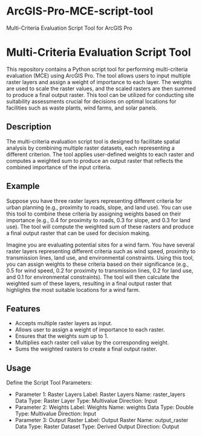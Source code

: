 # ArcGIS-Pro-MCE-script-tool
Multi-Criteria Evaluation Script Tool for ArcGIS Pro

# Multi-Criteria Evaluation Script Tool

This repository contains a Python script tool for performing multi-criteria evaluation (MCE) using ArcGIS Pro. The tool allows users to input multiple raster layers and assign a weight of importance to each layer. The weights are used to scale the raster values, and the scaled rasters are then summed to produce a final output raster. This tool can be utilized for conducting site suitability assessments crucial for decisions on optimal locations for facilities such as waste plants, wind farms, and solar panels.

## Description

The multi-criteria evaluation script tool is designed to facilitate spatial analysis by combining multiple raster datasets, each representing a different criterion. The tool applies user-defined weights to each raster and computes a weighted sum to produce an output raster that reflects the combined importance of the input criteria.

## Example
Suppose you have three raster layers representing different criteria for urban planning (e.g., proximity to roads, slope, and land use). You can use this tool to combine these criteria by assigning weights based on their importance (e.g., 0.4 for proximity to roads, 0.3 for slope, and 0.3 for land use). The tool will compute the weighted sum of these rasters and produce a final output raster that can be used for decision making.

Imagine you are evaluating potential sites for a wind farm. You have several raster layers representing different criteria such as wind speed, proximity to transmission lines, land use, and environmental constraints. Using this tool, you can assign weights to these criteria based on their significance (e.g., 0.5 for wind speed, 0.2 for proximity to transmission lines, 0.2 for land use, and 0.1 for environmental constraints). The tool will then calculate the weighted sum of these layers, resulting in a final output raster that highlights the most suitable locations for a wind farm.

## Features

- Accepts multiple raster layers as input.
- Allows user to assign a weight of importance to each raster.
- Ensures that the weights sum up to 1.
- Multiplies each raster cell value by the corresponding weight.
- Sums the weighted rasters to create a final output raster.

## Usage

Define the Script Tool Parameters:

- Parameter 1: Raster Layers
Label: Raster Layers
Name: raster_layers
Data Type: Raster Layer
Type: Multivalue
Direction: Input
- Parameter 2: Weights
Label: Weights
Name: weights
Data Type: Double
Type: Multivalue
Direction: Input
- Parameter 3: Output Raster
Label: Output Raster
Name: output_raster
Data Type: Raster Dataset
Type: Derived Output
Direction: Output



